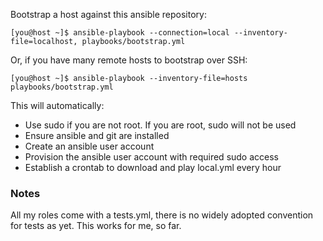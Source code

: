 Bootstrap a host against this ansible repository:

    [you@host ~]$ ansible-playbook --connection=local --inventory-file=localhost, playbooks/bootstrap.yml

Or, if you have many remote hosts to bootstrap over SSH:

    [you@host ~]$ ansible-playbook --inventory-file=hosts playbooks/bootstrap.yml

This will automatically:

* Use sudo if you are not root. If you are root, sudo will not be used
* Ensure ansible and git are installed
* Create an ansible user account
* Provision the ansible user account with required sudo access
* Establish a crontab to download and play local.yml every hour

### Notes ###

All my roles come with a tests.yml, there is no widely adopted
convention for tests as yet. This works for me, so far.

